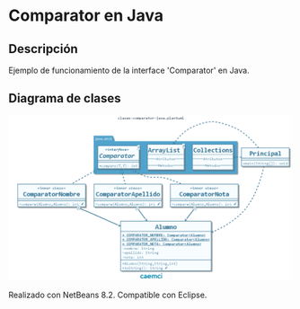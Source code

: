# Comparator en Java

## Descripción

Ejemplo de funcionamiento de la interface 'Comparator' en Java.

## Diagrama de clases

![Diagrama de clases](src/uml/clases-comparator-java.png)

Realizado con NetBeans 8.2. Compatible con Eclipse.
